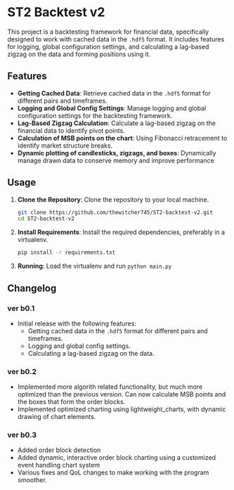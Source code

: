 # ST2 Backtest v2

This project is a backtesting framework for financial data, specifically designed to work with cached data in the `.hdf5` format. It includes features
for logging, global configuration settings, and calculating a lag-based zigzag on the data and forming positions using it.

## Features

- **Getting Cached Data**: Retrieve cached data in the `.hdf5` format for different pairs and timeframes.
- **Logging and Global Config Settings**: Manage logging and global configuration settings for the backtesting framework.
- **Lag-Based Zigzag Calculation**: Calculate a lag-based zigzag on the financial data to identify pivot points.
- **Calculation of MSB points on the chart**: Using Fibonacci retracement to identify market structure breaks.
- **Dynamic plotting of candlesticks, zigzags, and boxes**: Dynamically manage drawn data to conserve memory and improve performance

## Usage

1. **Clone the Repository**: Clone the repository to your local machine.
    ```bash
    git clone https://github.com/thewitcher745/ST2-backtest-v2.git
    cd ST2-backtest-v2
    ```

2. **Install Requirements**: Install the required dependencies, preferably in a virtualenv.
    ```bash
    pip install -r requirements.txt
    ```

3. **Running**: Load the virtualenv and run `python main.py`

## Changelog

### ver b0.1

- Initial release with the following features:
    - Getting cached data in the `.hdf5` format for different pairs and timeframes.
    - Logging and global config settings.
    - Calculating a lag-based zigzag on the data.

### ver b0.2

- Implemented more algorith related functionality, but much more optimized than the previous version. Can now calculate MSB points and the boxes that
  form the order blocks.
- Implemented optimized charting using lightweight_charts, with dynamic drawing of chart elements.

### ver b0.3

- Added order block detection
- Added dynamic, interactive order block charting using a customized event handling chart system
- Various fixes and QoL changes to make working with the program smoother.
